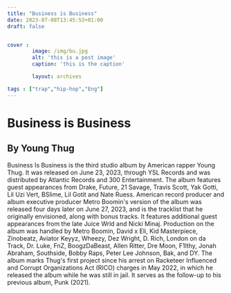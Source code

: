 ```yaml
---
title: "Business is Business"
date: 2023-07-08T13:45:53+01:00
draft: false


cover :
        image: /img/bu.jpg
        alt: 'this is a post image'
        caption: 'this is the caption'

        layout: archives

tags : ["trap","hip-hop","Eng"]
---
```



# Business is Business

## By Young Thug


Business Is Business is the third studio album by American rapper Young Thug. It was released on June 23, 2023, through YSL Records and was distributed by Atlantic Records and 300 Entertainment. The album features guest appearances from Drake, Future, 21 Savage, Travis Scott, Yak Gotti, Lil Uzi Vert, BSlime, Lil Gotit and Nate Ruess. American record producer and album executive producer Metro Boomin's version of the album was released four days later on June 27, 2023, and is the tracklist that he originally envisioned, along with bonus tracks. It features additional guest appearances from the late Juice Wrld and Nicki Minaj. Production on the album was handled by Metro Boomin, David x Eli, Kid Masterpiece, Zinobeatz, Aviator Keyyz, Wheezy, Dez Wright, D. Rich, London on da Track, Dr. Luke, FnZ, BoogzDaBeast, Allen Ritter, Dre Moon, F1lthy, Jonah Abraham, Southside, Bobby Raps, Peter Lee Johnson, Bak, and DY. The album marks Thug's first project since his arrest on Racketeer Influenced and Corrupt Organizations Act (RICO) charges in May 2022, in which he released the album while he was still in jail. It serves as the follow-up to his previous album, Punk (2021).
